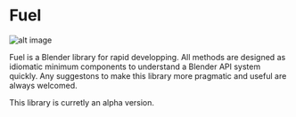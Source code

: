 # Fuel
![alt image](https://img.shields.io/badge/Blender-2.79b-blue.svg)

Fuel is a Blender library for rapid developping. All methods are designed as idiomatic minimum components to understand a Blender API system quickly. Any suggestons to make this library more pragmatic and useful are always welcomed.

This library is curretly an alpha version.
